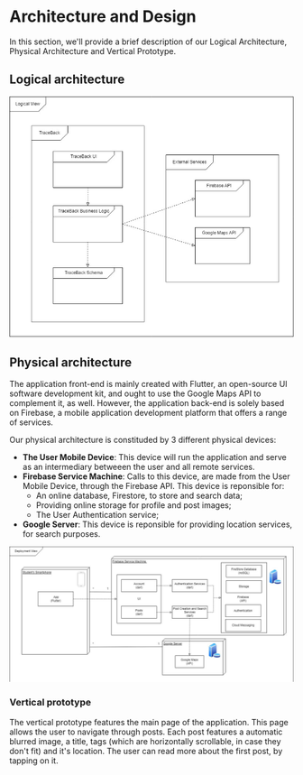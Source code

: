 # Architecture and Design

In this section, we'll provide a brief description of our Logical Architecture, Physical Architecture and Vertical Prototype.

## Logical architecture

![LogicalView](../images/LogicalView.jpg)

## Physical architecture

The application front-end is mainly created with  Flutter, an open-source UI software development kit, and ought to use the Google Maps API to complement it, as well. However, the application back-end is solely based on Firebase, a mobile application development platform that offers a range of services.

Our physical architecture is constituded by 3 different physical devices:

* **The User Mobile Device**: This device will run the application and serve as an intermediary betweeen the user and all remote services.
* **Firebase Service Machine**: Calls to this device, are made from the User Mobile Device, through the Firebase API. This device is reponsible for:
  * An online database, Firestore, to store and search data;
  * Providing online storage for profile and post images;
  * The User Authentication service;
* **Google Server**: This device is reponsible for providing location services, for search purposes.

![DeploymentView](../images/DeploymentView.jpg)

### Vertical prototype

The vertical prototype features the main page of the application.
This page allows the user to navigate through posts.
Each post features a automatic blurred image, a title, tags (which are horizontally scrollable, in case they don't fit) and it's location.
The user can read more about the first post, by tapping on it.
